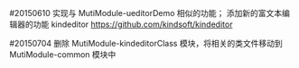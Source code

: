 #20150610
	实现与  MutiModule-ueditorDemo 相似的功能；
	添加新的富文本编辑器的功能  kindeditor  https://github.com/kindsoft/kindeditor 
	
#20150704
	删除 MutiModule-kindeditorClass 模块，将相关的类文件移动到 MutiModule-common 模块中